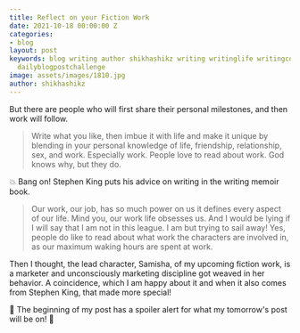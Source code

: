 ```yaml
---
title: Reflect on your Fiction Work
date: 2021-10-18 00:00:00 Z
categories:
- blog
layout: post
keywords: blog writing author shikhashikz writing writinglife writingcommunity dailyblogpost
  dailyblogpostchallenge
image: assets/images/1810.jpg
author: shikhashikz
---
```


But there are people who will first share their personal milestones, and then work will follow.

>Write what you like, then imbue it with life and make it unique by blending in your personal knowledge of life, friendship, relationship, sex, and work. Especially work. People love to read about work. God knows why, but they do.

💥 Bang on! Stephen King puts his advice on writing in the writing memoir book. 

>Our work, our job, has so much power on us it defines every aspect of our life. Mind you, our work life obsesses us. And I would be lying if I will say that I am not in this league. I am but trying to sail away! Yes, people do like to read about what work the characters are involved in, as our maximum waking hours are spent at work.

Then I thought, the lead character, Samisha, of my upcoming fiction work, is a marketer and unconsciously marketing discipline got weaved in her behavior. A coincidence, which I am happy about it and when it also comes from Stephen King, that made more special!

📯 The beginning of my post has a spoiler alert for what my tomorrow's post will be on! 📯

